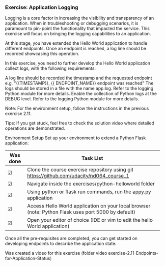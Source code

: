### Exercise: Application Logging
Logging is a core factor in increasing the visibility and transparency of an application. When in troubleshooting or debugging scenarios, it is paramount to pin-point the functionality that impacted the service. This exercise will focus on bringing the logging capabilities to an application.

At this stage, you have extended the Hello World application to handle different endpoints. Once an endpoint is reached, a log line should be recorded showcasing this operation.

In this exercise, you need to further develop the Hello World application collect logs, with the following requirements:

A log line should be recorded the timestamp and the requested endpoint e.g. "{{TIMESTAMP}}, {{ ENDPOINT_NAME}} endpoint was reached"
The logs should be stored in a file with the name app.log. Refer to the logging Python module for more details.
Enable the collection of Python logs at the DEBUG level. Refer to the logging Python module for more details.

Note: For the environment setup, follow the instructions in the previous exercise 2.11.

Tips: If you get stuck, feel free to check the solution video where detailed operations are demonstrated.

Environment Setup
Set up your environment to extend a Python Flask application:


Was done | Task List
--- | ---
&#9745; | Clone the course exercise repository using git https://github.com/udacity/nd064_course_1
&#9745; | Navigate inside the exercises/python-helloworld folder
&#9745; | Using python or flask run commands, run the appy.py application
&#9745; | Access Hello World application on your local browser (note: Python Flask uses port 5000 by default)
&#9745; | Open your editor of choice (IDE or vim to edit the hello World application)


Once all the pre-requisites are completed, you can get started on developing endpoints to describe the application state.

Was created a video for this exercise (folder video exercise-2.11-Endpoints-for-Application-Status)